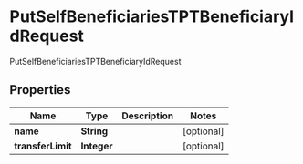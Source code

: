 

# PutSelfBeneficiariesTPTBeneficiaryIdRequest

PutSelfBeneficiariesTPTBeneficiaryIdRequest
## Properties

Name | Type | Description | Notes
------------ | ------------- | ------------- | -------------
**name** | **String** |  |  [optional]
**transferLimit** | **Integer** |  |  [optional]



